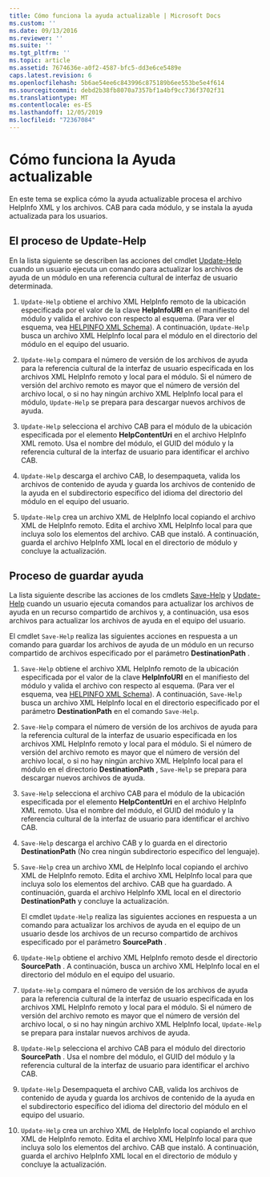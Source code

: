 ```yaml
---
title: Cómo funciona la ayuda actualizable | Microsoft Docs
ms.custom: ''
ms.date: 09/13/2016
ms.reviewer: ''
ms.suite: ''
ms.tgt_pltfrm: ''
ms.topic: article
ms.assetid: 7674636e-a0f2-4587-bfc5-dd3e6ce5489e
caps.latest.revision: 6
ms.openlocfilehash: 5b6ae54ee6c843996c875189b6ee553be5e4f614
ms.sourcegitcommit: debd2b38fb8070a7357bf1a4bf9cc736f3702f31
ms.translationtype: MT
ms.contentlocale: es-ES
ms.lasthandoff: 12/05/2019
ms.locfileid: "72367084"
---
```

# <a name="how-updatable-help-works"></a>Cómo funciona la Ayuda actualizable

En este tema se explica cómo la ayuda actualizable procesa el archivo HelpInfo XML y los archivos. CAB para cada módulo, y se instala la ayuda actualizada para los usuarios.

## <a name="the-update-help-process"></a>El proceso de Update-Help

En la lista siguiente se describen las acciones del cmdlet [Update-Help](/powershell/module/Microsoft.PowerShell.Core/Update-Help) cuando un usuario ejecuta un comando para actualizar los archivos de ayuda de un módulo en una referencia cultural de interfaz de usuario determinada.

1. `Update-Help` obtiene el archivo XML HelpInfo remoto de la ubicación especificada por el valor de la clave **HelpInfoURI** en el manifiesto del módulo y valida el archivo con respecto al esquema. (Para ver el esquema, vea [HELPINFO XML Schema](./helpinfo-xml-schema.md)). A continuación, `Update-Help` busca un archivo XML HelpInfo local para el módulo en el directorio del módulo en el equipo del usuario.

2. `Update-Help` compara el número de versión de los archivos de ayuda para la referencia cultural de la interfaz de usuario especificada en los archivos XML HelpInfo remoto y local para el módulo. Si el número de versión del archivo remoto es mayor que el número de versión del archivo local, o si no hay ningún archivo XML HelpInfo local para el módulo, `Update-Help` se prepara para descargar nuevos archivos de ayuda.

3. `Update-Help` selecciona el archivo CAB para el módulo de la ubicación especificada por el elemento **HelpContentUri** en el archivo HelpInfo XML remoto. Usa el nombre del módulo, el GUID del módulo y la referencia cultural de la interfaz de usuario para identificar el archivo CAB.

4. `Update-Help` descarga el archivo CAB, lo desempaqueta, valida los archivos de contenido de ayuda y guarda los archivos de contenido de la ayuda en el subdirectorio específico del idioma del directorio del módulo en el equipo del usuario.

5. `Update-Help` crea un archivo XML de HelpInfo local copiando el archivo XML de HelpInfo remoto. Edita el archivo XML HelpInfo local para que incluya solo los elementos del archivo. CAB que instaló. A continuación, guarda el archivo HelpInfo XML local en el directorio de módulo y concluye la actualización.

## <a name="the-save-help-process"></a>Proceso de guardar ayuda

La lista siguiente describe las acciones de los cmdlets [Save-Help](/powershell/module/Microsoft.PowerShell.Core/Save-Help) y [Update-Help](/powershell/module/Microsoft.PowerShell.Core/Update-Help) cuando un usuario ejecuta comandos para actualizar los archivos de ayuda en un recurso compartido de archivos y, a continuación, usa esos archivos para actualizar los archivos de ayuda en el equipo del usuario.

El cmdlet `Save-Help` realiza las siguientes acciones en respuesta a un comando para guardar los archivos de ayuda de un módulo en un recurso compartido de archivos especificado por el parámetro **DestinationPath** .

1. `Save-Help` obtiene el archivo XML HelpInfo remoto de la ubicación especificada por el valor de la clave **HelpInfoURI** en el manifiesto del módulo y valida el archivo con respecto al esquema. (Para ver el esquema, vea [HELPINFO XML Schema](./helpinfo-xml-schema.md)). A continuación, `Save-Help` busca un archivo XML HelpInfo local en el directorio especificado por el parámetro **DestinationPath** en el comando `Save-Help`.

2. `Save-Help` compara el número de versión de los archivos de ayuda para la referencia cultural de la interfaz de usuario especificada en los archivos XML HelpInfo remoto y local para el módulo. Si el número de versión del archivo remoto es mayor que el número de versión del archivo local, o si no hay ningún archivo XML HelpInfo local para el módulo en el directorio **DestinationPath** , `Save-Help` se prepara para descargar nuevos archivos de ayuda.

3. `Save-Help` selecciona el archivo CAB para el módulo de la ubicación especificada por el elemento **HelpContentUri** en el archivo HelpInfo XML remoto. Usa el nombre del módulo, el GUID del módulo y la referencia cultural de la interfaz de usuario para identificar el archivo CAB.

4. `Save-Help` descarga el archivo CAB y lo guarda en el directorio **DestinationPath** (No crea ningún subdirectorio específico del lenguaje).

5. `Save-Help` crea un archivo XML de HelpInfo local copiando el archivo XML de HelpInfo remoto. Edita el archivo XML HelpInfo local para que incluya solo los elementos del archivo. CAB que ha guardado. A continuación, guarda el archivo HelpInfo XML local en el directorio **DestinationPath** y concluye la actualización.

   El cmdlet `Update-Help` realiza las siguientes acciones en respuesta a un comando para actualizar los archivos de ayuda en el equipo de un usuario desde los archivos de un recurso compartido de archivos especificado por el parámetro **SourcePath** .

1. `Update-Help` obtiene el archivo XML HelpInfo remoto desde el directorio **SourcePath** . A continuación, busca un archivo XML HelpInfo local en el directorio del módulo en el equipo del usuario.

2. `Update-Help` compara el número de versión de los archivos de ayuda para la referencia cultural de la interfaz de usuario especificada en los archivos XML HelpInfo remoto y local para el módulo. Si el número de versión del archivo remoto es mayor que el número de versión del archivo local, o si no hay ningún archivo XML HelpInfo local, `Update-Help` se prepara para instalar nuevos archivos de ayuda.

3. `Update-Help` selecciona el archivo CAB para el módulo del directorio **SourcePath** . Usa el nombre del módulo, el GUID del módulo y la referencia cultural de la interfaz de usuario para identificar el archivo CAB.

4. `Update-Help` Desempaqueta el archivo CAB, valida los archivos de contenido de ayuda y guarda los archivos de contenido de la ayuda en el subdirectorio específico del idioma del directorio del módulo en el equipo del usuario.

5. `Update-Help` crea un archivo XML de HelpInfo local copiando el archivo XML de HelpInfo remoto. Edita el archivo XML HelpInfo local para que incluya solo los elementos del archivo. CAB que instaló. A continuación, guarda el archivo HelpInfo XML local en el directorio de módulo y concluye la actualización.
